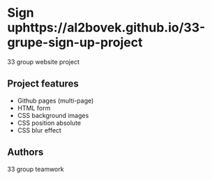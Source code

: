 # Sign uphttps://al2bovek.github.io/33-grupe-sign-up-project <br>

33 group website project

## Project features

-   Github pages (multi-page)
-   HTML form
-   CSS background images
-   CSS position absolute
-   CSS blur effect

## Authors

33 group teamwork

